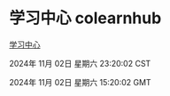 # 学习中心 colearnhub
[学习中心](http://219.139.197.74:56308/colearnhub/)

2024年 11月 02日 星期六 23:20:02 CST

2024年 11月 02日 星期六 15:20:02 GMT

